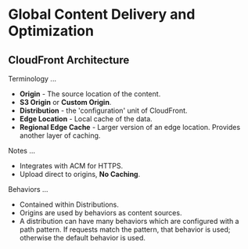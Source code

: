 # Global Content Delivery and Optimization

## CloudFront Architecture

Terminology ...

* **Origin** - The source location of the content.
* **S3 Origin** or **Custom Origin**.
* **Distribution** - the 'configuration' unit of CloudFront.
* **Edge Location** - Local cache of the data.
* **Regional Edge Cache** - Larger version of an edge location. Provides another layer of caching.

Notes ...

* Integrates with ACM for HTTPS.
* Upload direct to origins, **No Caching**.

Behaviors ...

* Contained within Distributions.
* Origins are used by behaviors as content sources.
* A distribution can have many behaviors which are configured with a path pattern. If requests match the pattern, that behavior is used; otherwise the default behavior is used.

